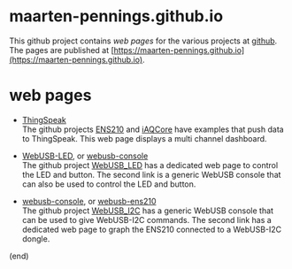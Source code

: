 # maarten-pennings.github.io
This github project contains _web pages_ for the various projects at [github](https://github.com/maarten-pennings).
The pages are published at [https://maarten-pennings.github.io](https://maarten-pennings.github.io).


# web pages
 * [ThingSpeak](ThingSpeak)  
   The github projects [ENS210](https://github.com/maarten-pennings/ENS210) 
   and [iAQCore](https://github.com/maarten-pennings/iAQcore) 
   have examples that push data to ThingSpeak.
   This web page displays a multi channel dashboard.

 * [WebUSB-LED](WebUSB-LED), or [webusb-console](webusb-console)  
   The github project [WebUSB_LED](https://github.com/maarten-pennings/WebUSB-LED) 
   has a dedicated web page to control the LED and button.
   The second link is a generic WebUSB console that can also be used to control the LED and button.

 * [webusb-console](webusb-console), or [webusb-ens210](webusb-ens210)  
   The github project [WebUSB_I2C](https://github.com/maarten-pennings/WebUSB-I2C) 
   has a generic WebUSB console that can be used to give WebUSB-I2C commands.
   The second link has a dedicated web page to graph the ENS210 connected to a WebUSB-I2C dongle.

(end)
